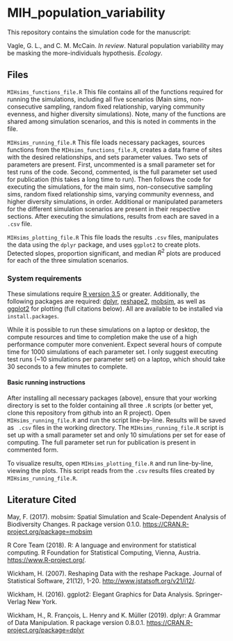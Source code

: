 # MIH_population_variability

This repository contains the simulation code for the manuscript: 

Vagle, G. L., and C. M. McCain. *In review*. Natural population variability may be masking the more-individuals hypothesis. *Ecology*.

## Files

`MIHsims_functions_file.R`
This file contains all of the functions required for running the simulations, including all five scenarios (Main sims, non-consecutive sampling, random fixed relationship, varying community evenness, and higher diversity simulations). Note, many of the functions are shared among simulation scenarios, and this is noted in comments in the file.


`MIHsims_running_file.R` 
This file loads necessary packages, sources functions from the `MIHsims_functions_file.R`, creates a data frame of sites with the desired relationships, and sets parameter values. Two sets of parameters are present. First, uncommented is a small parameter set for test runs of the code. Second, commented, is the full parameter set used for publication (this takes a long time to run). Then follows the code for executing the simulations, for the main sims, non-consecutive sampling sims, random fixed relationship sims, varying community evenness, and higher diversity simulations, in order. Additional or manipulated parameters for the different simulation scenarios are present in their respective sections. After executing the simulations, results from each are saved in a `.csv` file.


`MIHsims_plotting_file.R`
This file loads the results `.csv` files, manipulates the data using the `dplyr` package, and uses `ggplot2` to create plots. Detected slopes, proportion significant, and median $R^2$ plots are produced for each of the three simulation scenarios.


### System requirements

These simulations require [R version 3.5](https://www.R-project.org/) or greater. Additionally, the following packages are required: [dplyr](https://CRAN.R-project.org/package=dplyr), [reshape2](http://www.jstatsoft.org/v21/i12/), [mobsim](https://CRAN.R-project.org/package=mobsim), as well as [ggplot2](https://ggplot2.tidyverse.org) for plotting (full citations below). All are available to be installed via `install.packages`.

While it is possible to run these simulations on a laptop or desktop, the compute resources and time to completion make the use of a high performance computer more convenient. Expect several hours of compute time for 1000 simulations of each parameter set. I only suggest executing test runs (~10 simulations per parameter set) on a laptop, which should take 30 seconds to a few minutes to complete.

#### Basic running instructions
After installing all necessary packages (above), ensure that your working directory is set to the folder containing all three `.R` scripts (or better yet, clone this repository from github into an R project). Open `MIHsims_running_file.R` and run the script line-by-line. Results will be saved as ` .csv` files in the working directory. The `MIHsims_running_file.R` script is set up with a small parameter set and only 10 simulations per set for ease of computing. The full parameter set run for publication is present in commented form. 

To visualize results, open `MIHsims_plotting_file.R` and run line-by-line, viewing the plots. This script reads from the `.csv` results files created by `MIHsims_running_file.R`. 


## Literature Cited
May, F. (2017). mobsim: Spatial Simulation and Scale-Dependent Analysis of Biodiversity Changes. R package version 0.1.0. https://CRAN.R-project.org/package=mobsim

R Core Team (2018). R: A language and environment for statistical computing. R Foundation for Statistical Computing, Vienna, Austria. https://www.R-project.org/.

Wickham, H. (2007). Reshaping Data with the reshape Package. Journal of Statistical Software, 21(12), 1-20. http://www.jstatsoft.org/v21/i12/.

Wickham, H. (2016). ggplot2: Elegant Graphics for Data Analysis. Springer-Verlag New York.

Wickham, H., R. François, L. Henry and K. Müller (2019). dplyr: A Grammar of Data Manipulation. R package version 0.8.0.1. https://CRAN.R-project.org/package=dplyr
